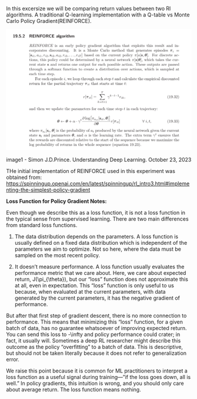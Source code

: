 
In this excersize we will be comparing return values between two Rl algorithms. A traditional Q-learning 
implementation with a Q-table vs Monte Carlo Policy Gradient(REINFORCE). 

![img.png](img.png)

image1 - Simon J.D.Prince. Understanding Deep Learning. October 23, 2023 

THe initial implementation of REINFORCE used in this experiment was obtained from: 
https://spinningup.openai.com/en/latest/spinningup/rl_intro3.html#implementing-the-simplest-policy-gradient


__Loss Function for Policy Gradient Notes:__ 

Even though we describe this as a loss function, it is not a loss function in the typical sense from supervised learning. There are two main differences from standard loss functions.

1. The data distribution depends on the parameters. A loss function is usually defined on a fixed data distribution which is independent of the parameters we aim to optimize. Not so here, where the data must be sampled on the most recent policy.

2. It doesn’t measure performance. A loss function usually evaluates the performance metric that we care about. Here, we care about expected return, J(\pi_{\theta}), but our “loss” function does not approximate this at all, even in expectation. This “loss” function is only useful to us because, when evaluated at the current parameters, with data generated by the current parameters, it has the negative gradient of performance.

But after that first step of gradient descent, there is no more connection to performance. This means that minimizing this “loss” function, for a given batch of data, has no guarantee whatsoever of improving expected return. You can send this loss to -\infty and policy performance could crater; in fact, it usually will. Sometimes a deep RL researcher might describe this outcome as the policy “overfitting” to a batch of data. This is descriptive, but should not be taken literally because it does not refer to generalization error.

We raise this point because it is common for ML practitioners to interpret a loss function as a useful signal during training—”if the loss goes down, all is well.” In policy gradients, this intuition is wrong, and you should only care about average return. The loss function means nothing.
